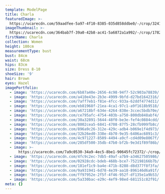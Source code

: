 ```yaml
---
template: ModelPage
title: Charla
featuredImage: >-
  https://ucarecdn.com/59aadfee-5a97-4f10-8385-035d858ddbe0/-/crop/3241x1408/0,284/-/preview/
imageThumbnail: >-
  https://ucarecdn.com/364bab7f-39a0-42b8-ac41-5a6872a1a992/-/crop/1782x2222/326,0/-/preview/
firstName: Charla
collection: Women
height: 180cm
measurementType: bust
bust: 84cm
waist: 68cm
hips: 83cm
size: Dress 8-10
shoeSize: '9'
hair: Brown
eyes: Hazel
imagePortfolio:
  - image: 'https://ucarecdn.com/6b87a40e-2656-4c98-94f7-52c903a78839/'
  - image: 'https://ucarecdn.com/a410e43e-2b3e-4999-9bfd-d27bd1642316/'
  - image: 'https://ucarecdn.com/7aff7eb1-f81e-4fcc-933a-62ddf4774d11/'
  - image: 'https://ucarecdn.com/eb81968f-21ea-4ca1-97c1-a9f1618b9518/'
  - image: 'https://ucarecdn.com/a67218bf-634e-4264-838e-3ccec5bdb70e/'
  - image: 'https://ucarecdn.com/ce795afc-4754-403b-a750-800db848abf4/'
  - image: 'https://ucarecdn.com/30a32891-5644-48f0-be3e-fef4c0884cdd/'
  - image: 'https://ucarecdn.com/8002cea5-6841-4708-87f5-28cfb999fb8c/'
  - image: 'https://ucarecdn.com/896a9c26-312e-429c-adb4-b069e1f4d973/'
  - image: 'https://ucarecdn.com/32b26ed0-338e-4b70-9e35-6406ac6891c3/'
  - image: 'https://ucarecdn.com/4c971227-8509-4494-a9cf-cd4d09e8067f/'
  - image: 'https://ucarecdn.com/285df500-35db-47b0-bf2b-9e3d1f89f86b/'
  - image: >-
      https://ucarecdn.com/7a9c0530-34a9-4ec5-8be1-90645fc72372/-/crop/2162x3052/0,0/-/preview/
  - image: 'https://ucarecdn.com/4fc9c2ec-7db5-49af-a7b9-a34627505986/'
  - image: 'https://ucarecdn.com/02928cdc-bdeb-468b-bce7-752198166b7b/'
  - image: 'https://ucarecdn.com/181ef1c9-ba4e-471b-8288-d8d377f8f3fa/'
  - image: 'https://ucarecdn.com/9a931941-6d78-4e39-aa18-896146d6a91f/'
  - image: 'https://ucarecdn.com/ff97952e-2f5f-4f46-952f-df135e1a9b53/'
  - image: 'https://ucarecdn.com/5a330bac-e29c-4ef9-98ed-681151c82f91/'
meta: {}
---
```


